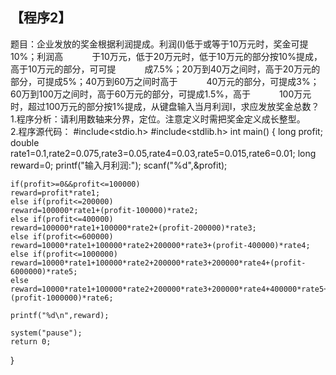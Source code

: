 ## 【程序2】
题目：企业发放的奖金根据利润提成。利润(I)低于或等于10万元时，奖金可提10%；利润高
　　　于10万元，低于20万元时，低于10万元的部分按10%提成，高于10万元的部分，可可提
　　　成7.5%；20万到40万之间时，高于20万元的部分，可提成5%；40万到60万之间时高于
　　　40万元的部分，可提成3%；60万到100万之间时，高于60万元的部分，可提成1.5%，高于
　　　100万元时，超过100万元的部分按1%提成，从键盘输入当月利润I，求应发放奖金总数？
1.程序分析：请利用数轴来分界，定位。注意定义时需把奖金定义成长整型。　　　　　　
2.程序源代码：
#include<stdio.h>
#include<stdlib.h>
int main()
{
    long profit;
    double rate1=0.1,rate2=0.075,rate3=0.05,rate4=0.03,rate5=0.015,rate6=0.01;
    long reward=0;
    printf("输入月利润:");
    scanf("%d",&profit);
    
    if(profit>=0&&profit<=100000)
    reward=profit*rate1;
    else if(profit<=200000)
    reward=100000*rate1+(profit-100000)*rate2;
    else if(profit<=400000)
    reward=100000*rate1+100000*rate2+(profit-200000)*rate3;
    else if(profit<=600000)
    reward=10000*rate1+100000*rate2+200000*rate3+(profit-400000)*rate4;
    else if(profit<=1000000)
    reward=10000*rate1+100000*rate2+200000*rate3+200000*rate4+(profit-6000000)*rate5;
    else reward=10000*rate1+100000*rate2+200000*rate3+200000*rate4+400000*rate5+(profit-1000000)*rate6;
    
    printf("%d\n",reward);
    
    system("pause");
    return 0;
} 
## 